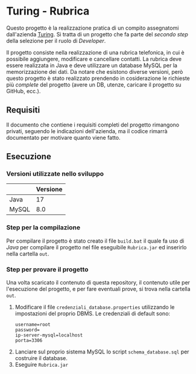# Turing - Rubrica

Questo progetto è la realizzazione pratica di un compito assegnatomi dall'azienda [Turing](www.webturing.net). Si tratta di un progetto che fa parte del *secondo step* della selezione per il ruolo di *Developer*.

Il progetto consiste nella realizzazione di una rubrica telefonica, in cui è possibile aggiungere, modificare e cancellare contatti. La rubrica deve essere realizzata in Java e deve utilizzare un database MySQL per la memorizzazione dei dati. Da notare che esistono diverse versioni, però questo progetto è stato realizzato prendendo in cosiderazione le richieste più *complete* del progetto (avere un DB, utenze, caricare il progetto su GitHub, ecc.).

## Requisiti

Il documento che contiene i requisiti completi del progetto rimangono privati, seguendo le indicazioni dell'azienda, ma il codice rimarrà documentato per motivare quanto viene fatto.

## Esecuzione

### Versioni utilizzate nello sviluppo

|  | Versione |
| -------- | ----------- |
| Java | 17 |
| MySQL | 8.0 |

### Step per la compilazione

Per compilare il progetto è stato creato il file `build.bat` il quale fa uso di *Java* per compilare il progetto nel file eseguibile `Rubrica.jar` ed inserirlo nella cartella `out`.

### Step per provare il progetto

Una volta scaricato il contenuto di questa repository, il contenuto utile per l'esecuzione del progetto, e per fare eventuali prove, si trova nella cartella `out`.

1. Modificare il file `credenziali_database.properties` utilizzando le impostazioni del proprio DBMS. Le credenziali di default sono:
   ```properties
   username=root	
   password=
   ip-server-mysql=localhost
   porta=3306
   ```
2. Lanciare sul proprio sistema MySQL lo script `schema_database.sql` per costruire il database.
3. Eseguire `Rubrica.jar`

